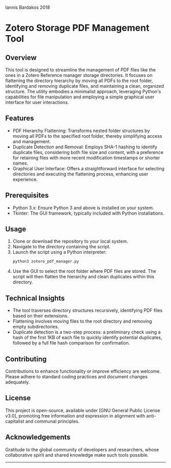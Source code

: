 Iannis Bardakos 2018

# Zotero Storage PDF Management Tool

## Overview
This tool is designed to streamline the management of PDF files like the ones in a Zotero Reference manager storage directories. It focuses on flattening the directory hierarchy by moving all PDFs to the root folder, identifying and removing duplicate files, and maintaining a clean, organized structure. The utility embodies a minimalist approach, leveraging Python's capabilities for file manipulation and employing a simple graphical user interface for user interactions.

## Features
- PDF Hierarchy Flattening: Transforms nested folder structures by moving all PDFs to the specified root folder, thereby simplifying access and management.
- Duplicate Detection and Removal: Employs SHA-1 hashing to identify duplicate files, considering both file size and content, with a preference for retaining files with more recent modification timestamps or shorter names.
- Graphical User Interface: Offers a straightforward interface for selecting directories and executing the flattening process, enhancing user experience.

## Prerequisites
- Python 3.x: Ensure Python 3 and above is installed on your system.
- Tkinter: The GUI framework, typically included with Python installations.

## Usage
1. Clone or download the repository to your local system.
2. Navigate to the directory containing the script.
3. Launch the script using a Python interpreter:
    ```bash
    python3 zotero_pdf_manager.py
    ```
4. Use the GUI to select the root folder where PDF files are stored. The script will then flatten the hierarchy and clean duplicates within this directory.

## Technical Insights
- The tool traverses directory structures recursively, identifying PDF files based on their extensions.
- Flattening involves moving files to the root directory and removing empty subdirectories.
- Duplicate detection is a two-step process: a preliminary check using a hash of the first 1KB of each file to quickly identify potential duplicates, followed by a full file hash comparison for confirmation.

## Contributing
Contributions to enhance functionality or improve efficiency are welcome. Please adhere to standard coding practices and document changes adequately.

## License
This project is open-source, available under [GNU General Public License v3.0], promoting free information and expression in alignment with anti-capitalist and communal principles.

## Acknowledgements
Gratitude to the global community of developers and researchers, whose collaborative spirit and shared knowledge make such tools possible.

---
